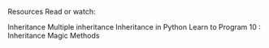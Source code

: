 Resources
Read or watch:

Inheritance
Multiple inheritance
Inheritance in Python
Learn to Program 10 : Inheritance Magic Methods
